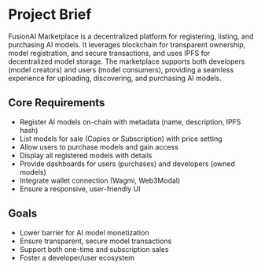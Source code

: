 # Project Brief

FusionAI Marketplace is a decentralized platform for registering, listing, and purchasing AI models. It leverages blockchain for transparent ownership, model registration, and secure transactions, and uses IPFS for decentralized model storage. The marketplace supports both developers (model creators) and users (model consumers), providing a seamless experience for uploading, discovering, and purchasing AI models.

## Core Requirements
- Register AI models on-chain with metadata (name, description, IPFS hash)
- List models for sale (Copies or Subscription) with price setting
- Allow users to purchase models and gain access
- Display all registered models with details
- Provide dashboards for users (purchases) and developers (owned models)
- Integrate wallet connection (Wagmi, Web3Modal)
- Ensure a responsive, user-friendly UI

## Goals
- Lower barrier for AI model monetization
- Ensure transparent, secure model transactions
- Support both one-time and subscription sales
- Foster a developer/user ecosystem
